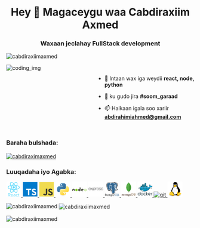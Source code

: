 <h1 align="center">Hey 👋 Magaceygu waa Cabdiraxiim Axmed</h1>
<h3 align="center">Waxaan jeclahay FullStack development</h3>

<p align="left"> <img src="https://komarev.com/ghpvc/?username=cabdiraxiimaxmed&label=Profile%20views&color=0e75b6&style=flat" alt="cabdiraxiimaxmed" /> </p>

<div style="display:flex">
  <img align="right" alt="coding_img" width="380" src="https://media.giphy.com/media/RbDKaczqWovIugyJmW/giphy.gif">

- 💬 Intaan wax iga weydii **react, node, python**

- 🔭 ku gudo jira **#soom_garaad**

- 📫 Halkaan igala soo xariir **abdirahimiahmed@gmail.com**
</div>

<h3 align="left">Baraha bulshada:</h3>
<p align="left">
<a href="https://twitter.com/cabdiraximaxmed" target="blank"><img align="center" src="https://raw.githubusercontent.com/rahuldkjain/github-profile-readme-generator/master/src/images/icons/Social/twitter.svg" alt="cabdiraximaxmed" height="30" width="40" /></a>
</p>

<h3 align="left">Luuqadaha iyo Agabka:</h3>
<p align="left">
    <a href="https://reactjs.org/" target="_blank" rel="noreferrer">
        <img src="https://raw.githubusercontent.com/devicons/devicon/master/icons/react/react-original-wordmark.svg" alt="react" width="40" height="40"/>
    </a>
    <a href="https://www.typescriptlang.org/" target="_blank" rel="noreferrer">
        <img src="https://raw.githubusercontent.com/devicons/devicon/master/icons/typescript/typescript-original.svg" alt="typescript" width="40" height="40"/>
    </a>
    <a href="https://developer.mozilla.org/en-US/docs/Web/JavaScript" target="_blank" rel="noreferrer">
        <img src="https://raw.githubusercontent.com/devicons/devicon/master/icons/javascript/javascript-original.svg" alt="javascript" width="40" height="40"/>
    </a>
    <a href="https://www.python.org" target="_blank" rel="noreferrer">
        <img src="https://raw.githubusercontent.com/devicons/devicon/master/icons/python/python-original.svg" alt="python" width="40" height="40"/>
    </a>
    <a href="https://nodejs.org" target="_blank" rel="noreferrer">
        <img src="https://raw.githubusercontent.com/devicons/devicon/master/icons/nodejs/nodejs-original-wordmark.svg" alt="nodejs" width="40" height="40"/>
    </a>
    <a href="https://expressjs.com" target="_blank" rel="noreferrer">
        <img src="https://raw.githubusercontent.com/devicons/devicon/master/icons/express/express-original-wordmark.svg" alt="express" width="40" height="40"/>
    </a>
    <a href="https://www.postgresql.org" target="_blank" rel="noreferrer">
        <img src="https://raw.githubusercontent.com/devicons/devicon/master/icons/postgresql/postgresql-original-wordmark.svg" alt="postgresql" width="40" height="40"/>
    </a>
    <a href="https://www.mongodb.com/" target="_blank" rel="noreferrer">
        <img src="https://raw.githubusercontent.com/devicons/devicon/master/icons/mongodb/mongodb-original-wordmark.svg" alt="mongodb" width="40" height="40"/>
    </a>
    <a href="https://www.docker.com/" target="_blank" rel="noreferrer">
        <img src="https://raw.githubusercontent.com/devicons/devicon/master/icons/docker/docker-original-wordmark.svg" alt="docker" width="40" height="40"/>
    </a>
    <a href="https://git-scm.com/" target="_blank" rel="noreferrer">
        <img src="https://www.vectorlogo.zone/logos/git-scm/git-scm-icon.svg" alt="git" width="40" height="40"/>
    </a>
    <a href="https://www.linux.org/" target="_blank" rel="noreferrer">
        <img src="https://raw.githubusercontent.com/devicons/devicon/master/icons/linux/linux-original.svg" alt="linux" width="40" height="40"/>
    </a>
</p>

<p><img align="left" src="https://github-readme-stats.vercel.app/api/top-langs?username=cabdiraxiimaxmed&show_icons=true&locale=en&layout=compact" alt="cabdiraxiimaxmed" /></p>

<p>&nbsp;<img align="center" src="https://github-readme-stats.vercel.app/api?username=cabdiraxiimaxmed&show_icons=true&locale=en" alt="cabdiraxiimaxmed" /></p>

<p><img align="center" src="https://github-readme-streak-stats.herokuapp.com/?user=cabdiraxiimaxmed&" alt="cabdiraxiimaxmed" /></p>

